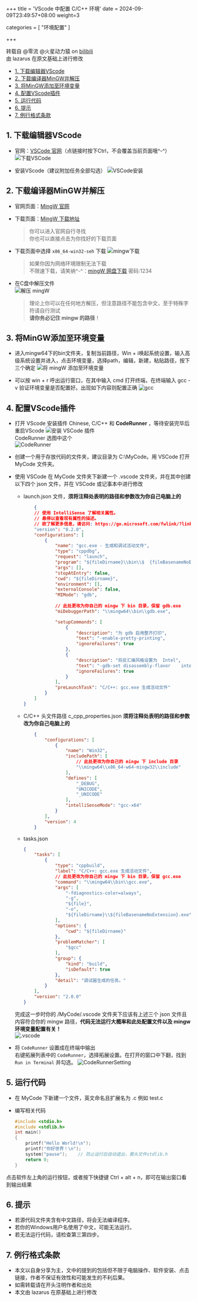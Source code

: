 +++
title = 'VScode 中配置 C/C++ 环境'
date = 2024-09-09T23:49:57+08:00
weight=3

categories = [
    "环境配置"
]


+++

转载自 @零流 @火星动力猿 on [bilibili](https://www.bilibili.com/video/BV1Cu411y7vT?share_source=copy_web)  
由 lazarus 在原文基础上进行修改

- [1. 下载编辑器VScode](#1-下载编辑器vscode)
- [2. 下载编译器MinGW并解压](#2-下载编译器mingw并解压)
- [3. 将MinGW添加至环境变量](#3-将mingw添加至环境变量)
- [4. 配置VScode插件](#4-配置vscode插件)
- [5. 运行代码](#5-运行代码)
- [6. 提示](#6-提示)
- [7. 例行格式条款](#7-例行格式条款)

## 1. 下载编辑器VScode
- 官网：[VSCode 官网](https://code.visualstudio.com/)（点链接时按下Ctrl，不会覆盖当前页面哦^-^）
![下载VSCode](https://raw.githubusercontent.com/lab530/assets_images_storage/main/Post/PicGoSettingvscode%E4%B8%8B%E8%BD%BD.png)  

- 安装VScode（建议附加任务全部勾选）
![VSCode安装](https://raw.githubusercontent.com/lab530/assets_images_storage/main/Post/PicGoSettingvscode%E5%AE%89%E8%A3%85.gif)  

## 2. 下载编译器MinGW并解压
- 官网页面：[MingW 官网](https://www.mingw-w64.org/)

- 下载页面：[MingW 下载地址](https://sourceforge.net/projects/mingw-w64/files/)

    > 你可以进入官网自行寻找  
      你也可以直接点击为你找好的下载页面

- 下载页面中选择 `x86_64-win32-seh` 下载
![mingw下载](https://raw.githubusercontent.com/lab530/assets_images_storage/main/Post/PicGoSettingmingw%E4%B8%8B%E8%BD%BD.png)
    > 如果你因为网络环境限制无法下载  
    不限速下载，请笑纳^-^：[mingW 网盘下载](https://wwn.lanzouh.com/iLOip031ku6b) 密码:1234


- 在C盘中解压文件  
![解压 mingW](https://raw.githubusercontent.com/lab530/assets_images_storage/main/Post/PicGoSetting%E8%A7%A3%E5%8E%8Bmingw.gif)
    > 理论上你可以在任何地方解压，但注意路径不能包含中文，至于特殊字符请自行测试  
    **请你务必记住 mingw 的路径**！

## 3. 将MinGW添加至环境变量
- 进入mingw64下的bin文件夹，复制当前路径，Win + i唤起系统设置，输入高级系统设置并进入，点击环境变量，选择path，编辑，新建，粘贴路径，按下三个确定
![将 mingW 添加至环境变量](https://raw.githubusercontent.com/lab530/assets_images_storage/main/Post/PicGoSetting%E9%85%8D%E7%BD%AE%E7%8E%AF%E5%A2%83%E5%8F%98%E9%87%8F.gif)

- 可以按 win + r 呼出运行窗口，在其中输入 cmd 打开终端，在终端输入 gcc -v 验证环境变量是否配置好。出现如下内容则配置正确
![gcc](https://raw.githubusercontent.com/lab530/assets_images_storage/main/Post/PicGoSettinggcc.png)

## 4. 配置VScode插件
- 打开 VScode 安装插件 Chinese, C/C++ 和 **CodeRunner** ，等待安装完毕后重启VScode
![安装 VSCode 插件](https://raw.githubusercontent.com/lab530/assets_images_storage/main/Post/PicGoSetting%E5%AE%89%E8%A3%85%E6%8F%92%E4%BB%B6.gif)  
CodeRunner 选图中这个  
![CodeRunner](https://raw.githubusercontent.com/lab530/assets_images_storage/main/Post/PicGoSettingcoderunner.png)

- 创建一个用于存放代码的文件夹，建议目录为 C:\\MyCode。用 VSCode 打开 MyCode 文件夹。

- 使用 VSCode 在 MyCode 文件夹下新建一个 .vscode 文件夹，并在其中创建以下四个 json 文件，并在 VSCode 或记事本中进行修改
    - launch.json 文件，**须将注释处表明的路径和参数改为你自己电脑上的**
        ```json
            {
            // 使用 IntelliSense 了解相关属性。 
            // 悬停以查看现有属性的描述。
            // 欲了解更多信息，请访问: https://go.microsoft.com/fwlink/?linkid=830387
            "version": "0.2.0",
            "configurations": [
                {
                    "name": "gcc.exe - 生成和调试活动文件",
                    "type": "cppdbg",
                    "request": "launch",
                    "program": "${fileDirname}\\bin\\$  {fileBasenameNoExtension}.exe",
                    "args": [],
                    "stopAtEntry": false,
                    "cwd": "${fileDirname}",
                    "environment": [],
                    "externalConsole": false,
                    "MIMode": "gdb",
                
                    // 此处更改为你自己的 mingw 下 bin 目录，保留 gdb.exe
                    "miDebuggerPath": "\\mingw64\\bin\\gdb.exe",

                    "setupCommands": [
                        {
                            "description": "为 gdb 启用整齐打印",
                            "text": "-enable-pretty-printing",
                            "ignoreFailures": true
                        },
                        {
                            "description": "将反汇编风格设置为  Intel",
                            "text": "-gdb-set disassembly-flavor    intel",
                            "ignoreFailures": true
                        }
                    ],
                    "preLaunchTask": "C/C++: gcc.exe 生成活动文件"
                }
            ]
        }
        ```
    - C/C++ 头文件路径 c_cpp_properties.json **须将注释处表明的路径和参数改为你自己电脑上的**
        ```json
            {
                "configurations": [
                    {
                        "name": "Win32",
                        "includePath": [
                            // 此处更改为你自己的 mingw 下 include 目录
                            "\\mingw64\\x86_64-w64-mingw32\\include"
                        ],
                        "defines": [
                            "_DEBUG",
                            "UNICODE",
                            "_UNICODE"
                        ],
                        "intelliSenseMode": "gcc-x64"
                    }
                ],
                "version": 4
            }
        ```

    - tasks.json
        ```json
        {
            "tasks": [
                {
                    "type": "cppbuild",
                    "label": "C/C++: gcc.exe 生成活动文件",
                    // 此处更改为你自己的 mingw 下 bin 目录，保留 gcc.exe
                    "command": "\\mingw64\\bin\\gcc.exe",
                    "args": [
                        "-fdiagnostics-color=always",
                        "-g",
                        "${file}",
                        "-o",
                        "${fileDirname}\\${fileBasenameNoExtension}.exe"
                    ],
                    "options": {
                        "cwd": "${fileDirname}"
                    },
                    "problemMatcher": [
                        "$gcc"
                    ],
                    "group": {
                        "kind": "build",
                        "isDefault": true
                    },
                    "detail": "调试器生成的任务。"
                }
            ],
            "version": "2.0.0"
        }
        ```
    完成这一步时你的 /MyCode/.vscode 文件夹下应该有上述三个 json 文件且内容符合你的 mingw 路径，**代码无法运行大概率和此处配置文件以及 mingw 环境变量配置有关！**  
![.vscode](https://raw.githubusercontent.com/lab530/assets_images_storage/main/Post/PicGoSettingvscode.png)

- 将 `CodeRunner` 设置成在终端中输出  
    右键拓展列表中的 `CodeRunner`，选择拓展设置。在打开的窗口中下翻，找到 `Run in Terminal` 并勾选。
    ![CodeRunnerSetting](https://raw.githubusercontent.com/lab530/assets_images_storage/main/Post/PicGoSettingCodeRunnerTerminal.png)


## 5. 运行代码
- 在 MyCode 下新建一个文件，英文命名且扩展名为 .c 例如 test.c

- 编写相关代码

    ```c
    #include <stdio.h>
    #include <stdlib.h>
    int main()
    {
        printf("Hello World!\n");
        printf("你好世界！\n");
        system("pause");    // 防止运行后自动退出，需头文件stdlib.h
        return 0;
    }
    ```
点击软件左上角的运行按钮，或者按下快捷键 Ctrl + alt + n，即可在输出窗口看到输出结果


## 6. 提示
- 若源代码文件夹含有中文路径，将会无法编译程序。
- 若你的Windows用户名使用了中文，可能无法运行。
- 若无法运行代码，请检查第三第四步。

## 7. 例行格式条款
- 本文以自身分享为主，文中的提到的包括但不限于电脑操作、软件安装、点击链接，作者不保证有效性和可能发生的不利后果。
- 如需转载请在开头注明作者和出处
- 本文由 lazarus 在原基础上进行修改
